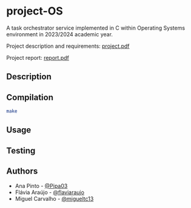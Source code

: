 # project-OS

A task orchestrator service implemented in C within Operating Systems environment in 2023/2024 academic year.

Project description and requirements: [project.pdf](project.pdf)

Project report: [report.pdf](report/report.pdf)

## Description

## Compilation

```sh
make
```

## Usage

## Testing

## Authors

- Ana Pinto - [@Pipa03](https://github.com/Pipa03)
- Flávia Araújo - [@flaviaraujo](https://github.com/flaviaraujo)
- Miguel Carvalho - [@migueltc13](https://github.com/migueltc13)

